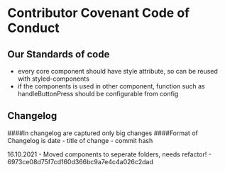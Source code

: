 # Contributor Covenant Code of Conduct

## Our Standards of code

* every core component should have style attribute, so can be reused with styled-components
* if the components is used in other component, function such as handleButtonPress should be configurable from config

## Changelog

####In changelog are captured only big changes
####Format of Changelog is date - title of change - commit hash

16.10.2021 - Moved components to seperate folders, needs refactor! - 6973ce08d75f7cd160d366bc9a7e4c4a026c2dad
